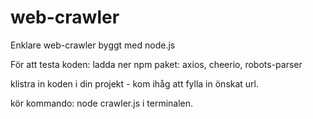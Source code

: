 # web-crawler
Enklare web-crawler byggt med node.js

För att testa koden:
ladda ner npm paket: axios, cheerio, robots-parser

klistra in koden i din projekt - kom ihåg att fylla in önskat url. 

kör kommando: node crawler.js i terminalen. 


